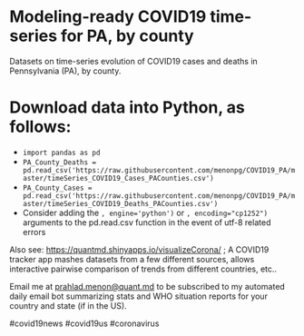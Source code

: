 # Modeling-ready COVID19 time-series for PA, by county 
Datasets on time-series evolution of COVID19 cases and deaths in Pennsylvania (PA), by county.  

# Download data into Python, as follows:
- `import pandas as pd`
- `PA_County_Deaths = pd.read_csv('https://raw.githubusercontent.com/menonpg/COVID19_PA/master/timeSeries_COVID19_Cases_PACounties.csv')`
- `PA_County_Cases = pd.read_csv('https://raw.githubusercontent.com/menonpg/COVID19_PA/master/timeSeries_COVID19_Deaths_PACounties.csv')`
- Consider adding the `, engine='python')` or `, encoding="cp1252")` arguments to the pd.read.csv function in the event of utf-8 related errors 

Also see: https://quantmd.shinyapps.io/visualizeCorona/ ; A COVID19 tracker app mashes datasets from a few different sources, allows interactive pairwise comparison of trends from different countries, etc..  

Email me at prahlad.menon@quant.md to be subscribed to my automated daily email bot summarizing stats and WHO situation reports for your country and state (if in the US).  


#covid19news #covid19us #coronavirus
